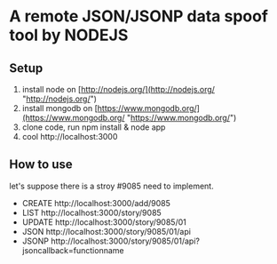 # A remote JSON/JSONP data spoof tool by NODEJS  #

## Setup ##
1. install node on [http://nodejs.org/](http://nodejs.org/ "http://nodejs.org/")
2. install mongodb on [https://www.mongodb.org/](https://www.mongodb.org/ "https://www.mongodb.org/")
3. clone code, run npm install & node app
4. cool http://localhost:3000

## How to use ##

let's suppose there is a stroy #9085 need to implement.

- CREATE http://localhost:3000/add/9085
- LIST http://localhost:3000/story/9085
- UPDATE http://localhost:3000/story/9085/01
- JSON http://localhost:3000/story/9085/01/api
- JSONP http://localhost:3000/story/9085/01/api?jsoncallback=functionname

